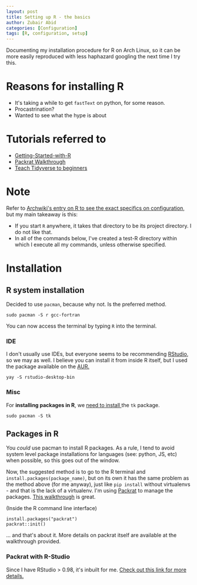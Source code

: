 ```yaml
---
layout: post
title: Setting up R - the basics
author: Zubair Abid
categories: [Configuration]
tags: [R, configuration, setup] 
---
```


Documenting my installation procedure for R on Arch Linux, so it can be more easily reproduced with less haphazard googling the next time I try this.

# Reasons for installing R

- It's taking a while to get `fastText` on python, for some reason.
- Procastrination?
- Wanted to see what the hype is about

# Tutorials referred to

- [Getting-Started-with-R](https://support.rstudio.com/hc/en-us/articles/201141096-Getting-Started-with-R)
- [Packrat Walkthrough](http://rstudio.github.io/packrat/walkthrough.html)
- [Teach Tidyverse to beginners](http://varianceexplained.org/r/teach-tidyverse/)

# Note

Refer to [Archwiki's entry on R to see the exact specifics on configuration,](https://wiki.archlinux.org/index.php/R#Configuration) but my main takeaway is this:

- If you start `R` anywhere, it takes that directory to be its project directory. I do not like that.
- In all of the commands below, I've created a test-R directory within which I execute all my commands, unless otherwise specified.

# Installation

## R system installation

Decided to use `pacman`, because why not. Is the preferred method.

```
sudo pacman -S r gcc-fortran
```

You can now access the terminal by typing `R` into the terminal.

### IDE

I don't usually use IDEs, but everyone seems to be recommending [RStudio](https://rstudio.com/products/rstudio/), so we may as well. I believe you can install it from inside R itself, but I used the package available on the [AUR.](https://aur.archlinux.org/packages/rstudio-desktop-bin/)

```
yay -S rstudio-desktop-bin
```

### Misc

For **installing packages in R**, we [need to install ](https://wiki.archlinux.org/index.php/R#With_R)the `tk` package. 

```
sudo pacman -S tk
```

## Packages in R

You *could* use pacman to install R packages. As a rule, I tend to avoid system level package installations for languages (see: python, JS, etc) when possible, so this goes out of the window. 

Now, the suggested method is to go to the R terminal and `install.packages(package_name)`, but on its own it has the same problem as the method above (for me anyway), just like `pip install` without virtualenvs - and that is the lack of a virtualenv. I'm using [Packrat](https://rstudio.github.io/packrat/) to manage the packages. [This walkthrough](https://rstudio.github.io/packrat/walkthrough.html) is great. 

(Inside the R command line interface)
```
install.packages("packrat")
packrat::init()
```

... and that's about it. More details on packrat itself are available at the walkthrough provided.

### Packrat with R-Studio

Since I have RStudio > 0.98, it's inbuilt for me. [Check out this link for more details.](https://rstudio.github.io/packrat/rstudio.html)









